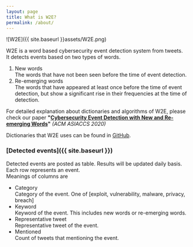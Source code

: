 ```yaml
---
layout: page
title: What is W2E?
permalink: /about/
---
```

![W2E]({{ site.baseurl }}assets/W2E.png)  

W2E is a word based cybersecurity event detection system from tweets.  
It detects events based on two types of words.  
1. New words  
The words that have not been seen before the time of event detection.
2. Re-emerging words  
The words that have appeared at least once before the time of event detection, but show a significant rise in their frequencies at the time of detection.
  
For detailed explanation about dictionaries and algorithms of W2E, please check our paper **"[Cybersecurity Event Detection with New and Re-emerging Words](https://dl.acm.org/doi/10.1145/3320269.3384721)"** *(ACM ASIACCS 2020)*

Dictionaries that W2E uses can be found in [GitHub](https://github.com/SamsungLabs/W2E).

### [Detected events]({{ site.baseurl }})
Detected events are posted as table. Results will be updated daily basis.  
Each row represents an event.  
Meanings of columns are
- Category  
Category of the event. One of [exploit, vulnerability, malware, privacy, breach]
- Keyword  
Keyword of the event. This includes new words or re-emerging words.
- Representative tweet  
Representative tweet of the event.
- Mentioned  
Count of tweets that mentioning the event.
